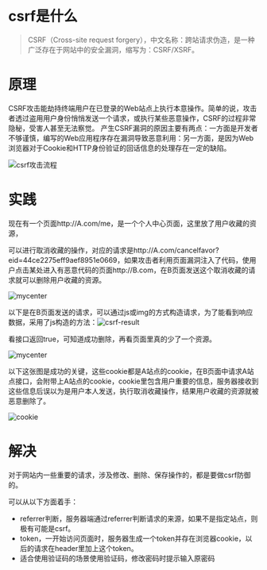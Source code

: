# csrf是什么
>CSRF（Cross-site request forgery），中文名称：跨站请求伪造，是一种广泛存在于网站中的安全漏洞，缩写为：CSRF/XSRF。
# 原理
CSRF攻击能劫持终端用户在已登录的Web站点上执行本意操作。简单的说，攻击者透过盗用用户身份悄悄发送一个请求，或执行某些恶意操作，CSRF的过程非常隐秘，受害人甚至无法察觉。
产生CSRF漏洞的原因主要有两点：一方面是开发者不够谨慎，编写的Web应用程序存在漏洞导致恶意利用：另一方面，是因为Web浏览器对于Cookie和HTTP身份验证的回话信息的处理存在一定的缺陷。

![csrf攻击流程](https://raw.githubusercontent.com/familyld/CSRF-Attack/master/graph/image7.png)

# 实践

现在有一个页面http://A.com/me，是一个个人中心页面，这里放了用户收藏的资源，

可以进行取消收藏的操作，对应的请求是http://A.com/cancelfavor?eid=44ce2275eff9aef8951e0669，如果攻击者利用页面漏洞注入了代码，使用户点击某处进入有恶意代码的页面http://B.com，在B页面发送这个取消收藏的请求就可以删除用户收藏的资源。

![mycenter](/Users/baidu/Downloads/mycenter.png)

以下是在B页面发送的请求，可以通过js或img的方式构造请求，为了能看到响应数据，采用了js构造的方法：![csrf-result](/Users/baidu/Downloads/csrf-result2.png)

看接口返回true，可知道成功删除，再看页面里真的少了一个资源。

![mycenter](/Users/baidu/Downloads/csrf-result.png)

以下这张图是成功的关键，这些cookie都是A站点的cookie，在B页面中请求A站点接口，会附带上A站点的cookie，cookie里包含用户重要的信息，服务器接收到这些信息后误以为是用户本人发送，执行取消收藏操作，结果用户收藏的资源就被恶意删除了。

![cookie](/Users/baidu/Downloads/cookie.png)

# 解决

对于网站内一些重要的请求，涉及修改、删除、保存操作的，都是要做csrf防御的。

可以从以下方面着手：

- referrer判断，服务器端通过referrer判断请求的来源，如果不是指定站点，则极有可能是csrf。
- token，一开始访问页面时，服务器生成一个token并存在浏览器cookie，以后的请求在header里加上这个token。
- 适合使用验证码的场景使用验证码，修改密码时提示输入原密码
